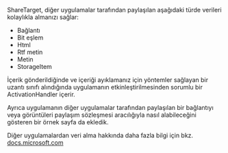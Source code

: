 ﻿ShareTarget, diğer uygulamalar tarafından paylaşılan aşağıdaki türde verileri kolaylıkla almanızı sağlar:

  * Bağlantı
  * Bit eşlem
  * Html
  * Rtf metin
  * Metin
  * StorageItem

İçerik gönderildiğinde ve içeriği ayıklamanız için yöntemler sağlayan bir uzantı sınıfı alındığında uygulamanın etkinleştirilmesinden sorumlu bir ActivationHandler içerir.

Ayrıca uygulamanın diğer uygulamalar tarafından paylaşılan bir bağlantıyı veya görüntüleri paylaşım sözleşmesi aracılığıyla nasıl alabileceğini gösteren bir örnek sayfa da ekledik.

Diğer uygulamalardan veri alma hakkında daha fazla bilgi için bkz. [docs.microsoft.com](https://docs.microsoft.com/windows/uwp/app-to-app/receive-data)